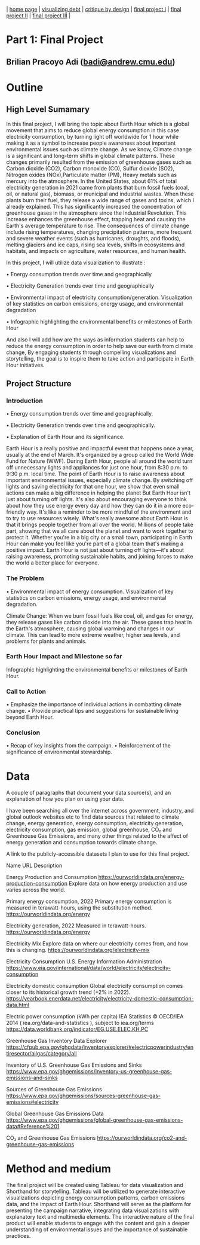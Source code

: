| [home page](https://cmustudent.github.io/tswd-portfolio-templates/) | [visualizing debt](visualizing-government-debt) | [critique by design](critique-by-design) | [final project I](final-project-part-one) | [final project II](final-project-part-two) | [final project III](final-project-part-three) |

# Part 1: Final Project

## Brilian Pracoyo Adi (badi@andrew.cmu.edu)

# Outline

## High Level Sumamary

In this final project, I will bring the topic about Earth Hour which is a global movement that aims to reduce global energy consumption in this case electricity consumption, by turning light off worldwide for 1 hour while making it as a symbol to increase people awareness about important environmental issues such as climate change. 
As we know, Climate change is a significant and long-term shifts in global climate patterns. These changes primarily resulted from the emission of greenhouse gases such as Carbon dioxide (CO2), Carbon monoxide (CO), Sulfur dioxide (SO2), Nitrogen oxides (NOx),Particulate matter (PM), Heavy metals such as mercury into the atmosphere. 
In the United States, about 61% of total electricity generation in 2021 came from plants that burn fossil fuels (coal, oil, or natural gas), biomass, or municipal and industrial wastes. When these plants burn their fuel, they release a wide range of gases and toxins, which I already explained. This has significantly increased the concentration of greenhouse gases in the atmosphere since the Industrial Revolution. This increase enhances the greenhouse effect, trapping heat and causing the Earth's average temperature to rise. 
The consequences of climate change include rising temperatures, changing precipitation patterns, more frequent and severe weather events (such as hurricanes, droughts, and floods), melting glaciers and ice caps, rising sea levels, shifts in ecosystems and habitats, and impacts on agriculture, water resources, and human health. 

In this project, I will utilize data visualization to illustrate :

•	Energy consumption trends over time and geographically

•	Electricity Generation trends over time and geographically 

•	Environmental impact of electricity consumption/generation. Visualization of key statistics on carbon emissions, energy usage, and environmental degradation

•	Infographic highlighting the environmental benefits or milestones of Earth Hour

And also I will add how are the ways as information students can help to reduce the energy consumption in order to help save our earth from climate change, By engaging students through compelling visualizations and storytelling, the goal is to inspire them to take action and participate in Earth Hour initiatives.

## Project Structure

### Introduction

•	Energy consumption trends over time and geographically.

•	Electricity Generation trends over time and geographically.

•	Explanation of Earth Hour and its significance.

Earth Hour is a really positive and impactful event that happens once a year, usually at the end of March. It's organized by a group called the World Wide Fund for Nature (WWF). During Earth Hour, people all around the world turn off unnecessary lights and appliances for just one hour, from 8:30 p.m. to 9:30 p.m. local time.
The point of Earth Hour is to raise awareness about important environmental issues, especially climate change. By switching off lights and saving electricity for that one hour, we show that even small actions can make a big difference in helping the planet
But Earth Hour isn't just about turning off lights. It's also about encouraging everyone to think about how they use energy every day and how they can do it in a more eco-friendly way. It's like a reminder to be more mindful of the environment and to try to use resources wisely.
What's really awesome about Earth Hour is that it brings people together from all over the world. Millions of people take part, showing that we all care about the planet and want to work together to protect it. Whether you're in a big city or a small town, participating in Earth Hour can make you feel like you're part of a global team that's making a positive impact.
Earth Hour is not just about turning off lights—it's about raising awareness, promoting sustainable habits, and joining forces to make the world a better place for everyone.

### The Problem

•	Environmental impact of energy consumption. Visualization of key statistics on carbon emissions, energy usage, and environmental degradation.

Climate Change: When we burn fossil fuels like coal, oil, and gas for energy, they release gases like carbon dioxide into the air. These gases trap heat in the Earth's atmosphere, causing global warming and changes in our climate. This can lead to more extreme weather, higher sea levels, and problems for plants and animals.

### Earth Hour Impact and Milestone so far

Infographic highlighting the environmental benefits or milestones of Earth Hour.

### Call to Action

•	Emphasize the importance of individual actions in combatting climate change.
•	Provide practical tips and suggestions for sustainable living beyond Earth Hour.

### Conclusion

•	Recap of key insights from the campaign.
•	Reinforcement of the significance of environmental stewardship.

# Data

A couple of paragraphs that document your data source(s), and an explanation of how you plan on using your data.

I have been searching all over the internet across government, industry, and global outlook websites etc to find data sources that related to climate change, energy generation, energy consumption, electricity generation, electricity consumption, gas emission, global greenhouse, CO₂ and Greenhouse Gas Emissions, and many other things related to the affect of energy generation and consumption towards climate change.

A link to the publicly-accessible datasets I plan to use for this final project.

Name	URL	Description

Energy Production and Consumption
https://ourworldindata.org/energy-production-consumption
Explore data on how energy production and use varies across the world.

Primary energy consumption, 2022
Primary energy consumption is measured in terawatt-hours, using the substitution method.
https://ourworldindata.org/energy

Electricity generation, 2022
Measured in terawatt-hours.
https://ourworldindata.org/energy

Electricity Mix
Explore data on where our electricity comes from, and how this is changing.
https://ourworldindata.org/electricity-mix

Electricity Consumption
U.S. Energy Information Administration
https://www.eia.gov/international/data/world/electricity/electricity-consumption

Electricity domestic consumption
Global electricity consumption comes closer to its historical growth trend (+2% in 2022).
https://yearbook.enerdata.net/electricity/electricity-domestic-consumption-data.html

Electric power consumption (kWh per capita)
IEA Statistics © OECD/IEA 2014 ( iea.org/data-and-statistics ), subject to iea.org/terms
https://data.worldbank.org/indicator/EG.USE.ELEC.KH.PC

Greenhouse Gas Inventory Data Explorer
https://cfpub.epa.gov/ghgdata/inventoryexplorer/#electricpowerindustry/entiresector/allgas/category/all

Inventory of U.S. Greenhouse Gas Emissions and Sinks
https://www.epa.gov/ghgemissions/inventory-us-greenhouse-gas-emissions-and-sinks

Sources of Greenhouse Gas Emissions
https://www.epa.gov/ghgemissions/sources-greenhouse-gas-emissions#electricity

Global Greenhouse Gas Emissions Data
https://www.epa.gov/ghgemissions/global-greenhouse-gas-emissions-data#Reference%201

CO₂ and Greenhouse Gas Emissions
https://ourworldindata.org/co2-and-greenhouse-gas-emissions


# Method and medium

The final project will be created using Tableau for data visualization and Shorthand for storytelling. Tableau will be utilized to generate interactive visualizations depicting energy consumption patterns, carbon emissions data, and the impact of Earth Hour. Shorthand will serve as the platform for presenting the campaign narrative, integrating data visualizations with explanatory text and multimedia elements. The interactive nature of the final product will enable students to engage with the content and gain a deeper understanding of environmental issues and the importance of sustainable practices.
